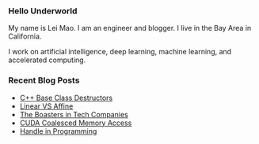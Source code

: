 ### Hello Underworld

My name is Lei Mao. I am an engineer and blogger. I live in the Bay Area in California.

I work on artificial intelligence, deep learning, machine learning, and accelerated computing.

### Recent Blog Posts

<!-- BLOG-POST-LIST:START -->
- [C++ Base Class Destructors](https://leimao.github.io/blog/CPP-Base-Class-Destructors/)
- [Linear VS Affine](https://leimao.github.io/blog/Linear-VS-Affine/)
- [The Boasters in Tech Companies](https://leimao.github.io/blog/The-Boasters-In-Tech-Companies/)
- [CUDA Coalesced Memory Access](https://leimao.github.io/blog/CUDA-Coalesced-Memory-Access/)
- [Handle in Programming](https://leimao.github.io/blog/Handle-In-Programming/)
<!-- BLOG-POST-LIST:END -->
